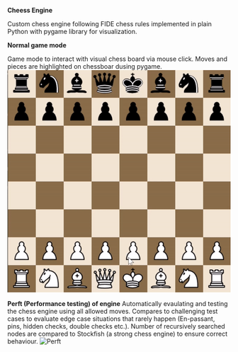 **Cheess Engine**

Custom chess engine following FIDE chess rules implemented in plain Python with pygame library for visualization.


**Normal game mode**

Game mode to interact with visual chess board via mouse click. Moves and pieces are highlighted on chessboar dusing pygame.
![Normal game](doc/normal_game.gif "Normal game")


**Perft (Performance testing) of engine**
Automatically evaulating and testing the chess engine using all allowed moves.
Compares to challenging test cases to evaluate edge case situations that rarely happen (En-passant, pins, hidden checks, double checks etc.).
Number of recursively searched nodes are compared to Stockfish (a strong chess engine) to ensure correct behaviour.
![Perft](doc/perft.gif "Perft")
